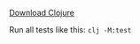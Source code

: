[Download Clojure](https://clojure.org/guides/install_clojure)

Run all tests like this: `clj -M:test`
